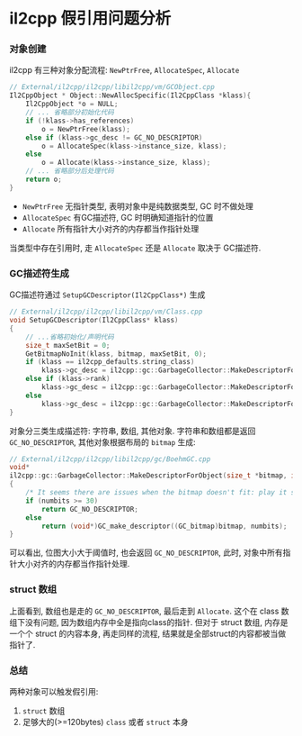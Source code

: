 # il2cpp 假引用问题分析

### 对象创建

il2cpp 有三种对象分配流程: `NewPtrFree`, `AllocateSpec`, `Allocate`
```cpp
// External/il2cpp/il2cpp/libil2cpp/vm/GCObject.cpp
Il2CppObject * Object::NewAllocSpecific(Il2CppClass *klass){
	Il2CppObject *o = NULL;
	// ... 省略部分初始化代码
	if (!klass->has_references)
	    o = NewPtrFree(klass);
	else if (klass->gc_desc != GC_NO_DESCRIPTOR)
	    o = AllocateSpec(klass->instance_size, klass);
	else
	    o = Allocate(klass->instance_size, klass);
	// ... 省略部分后处理代码
	return o;
}
```
* `NewPtrFree`
无指针类型, 表明对象中是纯数据类型, GC 时不做处理
* `AllocateSpec`
有GC描述符, GC 时明确知道指针的位置
* `Allocate`
所有指针大小对齐的内存都当作指针处理

当类型中存在引用时, 走 `AllocateSpec` 还是 `Allocate` 取决于 GC描述符.

### GC描述符生成
GC描述符通过 `SetupGCDescriptor(Il2CppClass*)` 生成
```cpp
// External/il2cpp/il2cpp/libil2cpp/vm/Class.cpp
void SetupGCDescriptor(Il2CppClass* klass)
{
    // ...省略初始化/声明代码
    size_t maxSetBit = 0;
    GetBitmapNoInit(klass, bitmap, maxSetBit, 0);
    if (klass == il2cpp_defaults.string_class)
        klass->gc_desc = il2cpp::gc::GarbageCollector::MakeDescriptorForString();
    else if (klass->rank)
        klass->gc_desc = il2cpp::gc::GarbageCollector::MakeDescriptorForArray();
    else
        klass->gc_desc = il2cpp::gc::GarbageCollector::MakeDescriptorForObject(bitmap, (int)maxSetBit + 1);
}
```
对象分三类生成描述符: 字符串, 数组, 其他对象.
字符串和数组都是返回 `GC_NO_DESCRIPTOR`, 其他对象根据布局的 `bitmap` 生成:

```cpp
// External/il2cpp/il2cpp/libil2cpp/gc/BoehmGC.cpp
void*
il2cpp::gc::GarbageCollector::MakeDescriptorForObject(size_t *bitmap, int numbits)
{
    /* It seems there are issues when the bitmap doesn't fit: play it safe */
    if (numbits >= 30)
        return GC_NO_DESCRIPTOR;
    else
        return (void*)GC_make_descriptor((GC_bitmap)bitmap, numbits);
}
```
可以看出, 位图大小大于阈值时, 也会返回 `GC_NO_DESCRIPTOR`, 此时, 对象中所有指针大小对齐的内存都当作指针处理. 

### struct 数组
上面看到, 数组也是走的 `GC_NO_DESCRIPTOR`, 最后走到 `Allocate`. 这个在 class 数组下没有问题, 因为数组内存中全是指向class的指针. 但对于 struct 数组, 内存是一个个 struct 的内容本身, 再走同样的流程, 结果就是全部struct的内容都被当做指针了.



### 总结

两种对象可以触发假引用:

1. `struct` 数组
2. 足够大的(>=120bytes) `class` 或者 `struct` 本身

